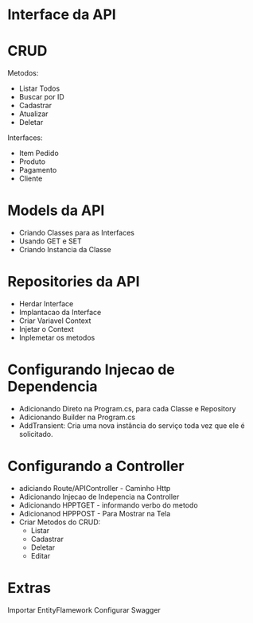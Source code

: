 #  Interface da API
# CRUD
Metodos:
- Listar Todos
- Buscar por ID
- Cadastrar
- Atualizar
- Deletar

Interfaces:
- Item Pedido
- Produto
- Pagamento
- Cliente
# Models da API
 - Criando Classes para as Interfaces
 - Usando GET e SET
 - Criando Instancia da Classe

#  Repositories da API
- Herdar Interface
- Implantacao da Interface
- Criar Variavel Context
- Injetar o Context
- Inplemetar os metodos

# Configurando Injecao de Dependencia

- Adicionando Direto na Program.cs, para cada Classe e Repository
- Adicionando Builder na Program.cs
- AddTransient: Cria uma nova instância do serviço toda vez que ele é solicitado.

# Configurando a Controller

- adiciando Route/APIController - Caminho Http
- Adicionando Injecao de  Indepencia na Controller
- Adicionando HPPTGET - informando verbo do metodo
- Adicionanod HPPPOST - Para Mostrar na Tela  
- Criar Metodos do CRUD:
    - Listar
    - Cadastrar
    - Deletar
    - Editar
# Extras
Importar EntityFlamework
Configurar Swagger



